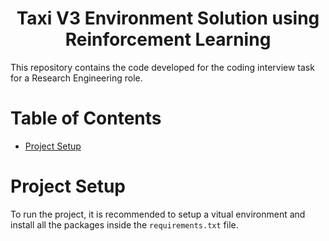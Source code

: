 # <h1 align="center">Taxi V3 Environment Solution using Reinforcement Learning</h1>

This repository contains the code developed for the coding interview task for a Research Engineering role.

Table of Contents
=================

<!--ts-->
   * [Project Setup](#project-setup)
<!--te-->


Project Setup
============
To run the project, it is recommended to setup a vitual environment and install all the packages inside the `requirements.txt` file.

